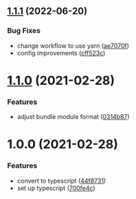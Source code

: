 ## [1.1.1](https://github.com/welingtonms/partition/compare/v1.1.0...v1.1.1) (2022-06-20)


### Bug Fixes

* change workflow to use yarn ([ae7070f](https://github.com/welingtonms/partition/commit/ae7070f5278f0e16bc85a165668b13250e6335bf))
* config improvements ([cff523c](https://github.com/welingtonms/partition/commit/cff523c98bcbcbb9f16650f1b21cdab808cbbab4))

# [1.1.0](https://github.com/cheesebit/partition/compare/v1.0.0...v1.1.0) (2021-02-28)


### Features

* adjust bundle module format ([0314b87](https://github.com/cheesebit/partition/commit/0314b87a74effe8e81fc89447d79a8eae8c1794a))

# 1.0.0 (2021-02-28)


### Features

* convert to typescript ([44f8731](https://github.com/cheesebit/partition/commit/44f8731db70cc904f4c7bd1e369c24791b32409b))
* set up typescript ([700fe4c](https://github.com/cheesebit/partition/commit/700fe4cd32fadfabd44891b11729bc2ef47deec5))
